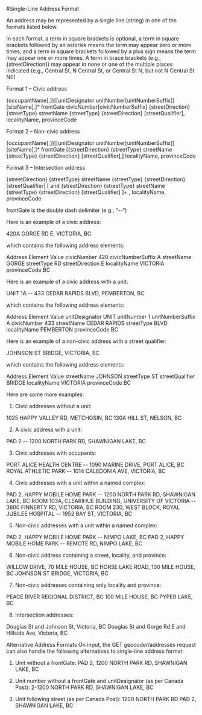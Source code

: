 #Single-Line Address Format

An address may be represented by a single line (string) in one of the formats listed below. 

In each format, a term in square brackets is optional, a term in square brackets followed by an asterisk means the term may appear zero or more times, and a term in square brackets followed by a plus sign means the term may appear one or more times.  A term in brace brackets (e.g., {streetDirection}) may appear in none or one of the multiple places indicated (e.g., Central St, N Central St, or Central St N, but not N Central St NE)

Format 1 – Civic address

{occupantName[,]}[[unitDesignator unitNumber[unitNumberSuffix]] [siteName],]* frontGate civicNumber[civicNumberSuffix] {streetDirection} {streetType} streetName {streetType} {streetDirection} [streetQualifier], localityName, provinceCode


Format 2 – Non-civic address

{occupantName[,]}[[unitDesignator unitNumber[unitNumberSuffix]] [siteName],]* frontGate [{streetDirection} {streetType} streetName {streetType} {streetDirection} [streetQualifier],] localityName, provinceCode


Format 3 – Intersection address

{streetDirection} {streetType} streetName {streetType} {streetDirection} [streetQualifier] [ and {streetDirection} {streetType} streetName {streetType} {streetDirection} [streetQualifier] ]+ , localityName, provinceCode


frontGate is the double dash delimiter (e.g., “--“) 

Here is an example of a civic address:

420A GORGE RD E, VICTORIA, BC

which contains the following address elements:

Address Element	Value
civicNumber	420
civicNumberSuffix	A
streetName	GORGE
streetType	RD
streetDirection	E
localityName	VICTORIA
provinceCode	BC


Here is an example of a civic address with a unit:

UNIT 1A -- 433 CEDAR RAPIDS BLVD, PEMBERTON, BC 

which contains the following address elements:

Address Element	Value
unitDesignator	UNIT
unitNumber	1
unitNumberSuffix	A
civicNumber	433
streetName	CEDAR RAPIDS
streetType	BLVD
localityName	PEMBERTON
provinceCode	BC


Here is an example of a non-civic address with a street qualifier:

JOHNSON ST BRIDGE, VICTORIA, BC 

which contains the following address elements:

Address Element	Value
streetName	JOHNSON
streetType	ST
streetQualifier	BRIDGE
localityName	VICTORIA
provinceCode	BC


Here are some more examples: 

1.	Civic addresses without a unit: 

1025 HAPPY VALLEY RD, METCHOSIN, BC 
130A HILL ST, NELSON, BC 

2.	A civic address with a unit: 

PAD 2 -- 1200 NORTH PARK RD, SHAWNIGAN LAKE, BC 

3.	Civic addresses with occupants: 

PORT ALICE HEALTH CENTRE -- 1090 MARINE DRIVE, PORT ALICE, BC 
ROYAL ATHLETIC PARK -- 1014 CALEDONIA AVE, VICTORIA, BC 

4.	Civic addresses with a unit within a named complex: 

PAD 2, HAPPY MOBILE HOME PARK -- 1200 NORTH PARK RD, SHAWNIGAN LAKE, BC 
ROOM 103A, CLEARIHUE BUILDING, UNIVERSITY OF VICTORIA -- 3800 FINNERTY RD, VICTORIA, BC 
ROOM 230, WEST BLOCK, ROYAL JUBILEE HOSPITAL -- 1952 BAY ST, VICTORIA, BC 

5.	Non-civic addresses with a unit within a named complex: 

PAD 2, HAPPY MOBILE HOME PARK -- NIMPO LAKE, BC 
PAD 2, HAPPY MOBILE HOME PARK -- REMOTE RD, NIMPO LAKE, BC 


6.	Non-civic address containing a street, locality, and  province: 

WILLOW DRIVE, 70 MILE HOUSE, BC 
HORSE LAKE ROAD, 100 MILE HOUSE, BC
JOHNSON ST BRIDGE, VICTORIA, BC 

7.	Non-civic addresses containing only  locality and province: 

PEACE RIVER REGIONAL DISTRICT, BC 
100 MILE HOUSE, BC 
PYPER LAKE, BC 

8.	Intersection addresses: 

Douglas St and Johnson St, Victoria, BC
Douglas St and Gorge Rd E and Hillside Ave, Victoria, BC

 
Alternative Address Formats
On input, the GET geocoder/addresses request can also handle the following alternatives to single-line address format:

1.	Unit without a frontGate:
PAD 2, 1200 NORTH PARK RD, SHAWNIGAN LAKE, BC 

2.	Unit number without a frontGate and unitDesignator (as per Canada Post):
2-1200 NORTH PARK RD, SHAWNIGAN LAKE, BC 

3.	Unit following street (as per Canada Post):
1200 NORTH PARK RD PAD 2, SHAWNIGAN LAKE, BC 

